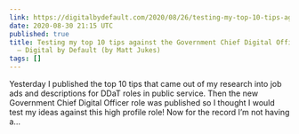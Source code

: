 ```yaml
---
link: https://digitalbydefault.com/2020/08/26/testing-my-top-10-tips-against-the-government-chief-digital-officer-job-description/
date: 2020-08-30 21:15 UTC
published: true
title: Testing my top 10 tips against the Government Chief Digital Officer job description
  – Digital by Default (by Matt Jukes)
tags: []
---
```


Yesterday I published the top 10 tips that came out of my research into job ads and descriptions for DDaT roles in public service. Then the new Government Chief Digital Officer role was published so I thought I would test my ideas against this high profile role! Now for the record I’m not having a…
